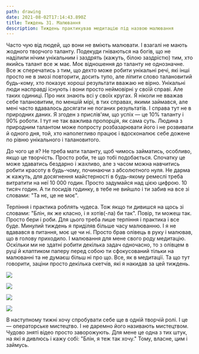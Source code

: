 ```yaml
---
path: drawing
date: 2021-08-02T17:14:43.890Z
title: Тиждень 31. Малювання
description: Тиждень практикував медитацію під назвою малювання
---
```

Часто чую від людей, що вони не вміють малювати. І взагалі не мають жодного творчого таланту. Подекуди гніваються на богів, що не наділили нічим унікальним і заздрять (кажуть, білою заздрістю) тим, хто якийсь талант все ж має. Моє відношення до таланту не однозначне. Все ж сперечатись з тим, що дехто може робити унікальні речі, які інші просто не в змозі повторити, досить тупо, але ліпити слово талановитий будь-кому, хто показує хороші результати вважаю не вірно. Унікальні люди насправді існують і вони просто неймовірні у своїй справі. Але таких одиниці. Про них знають всі у своїх кругах. Я ніколи не вважав себе талановитим, по меншій мірі, в тих справах, якими займався, але мені часто вдавалось досягати не поганих результатів. І справа тут не в природних даних. Я згоден з прислів'ям, що успіх — це 10% таланту і 90% роботи. І тут не так важлива пропорція, як сама суть. Людина з природним талантом може попросту розбазарювати його і не розвивати й одного дня, той, хто наполегливо працює і вдосконалює себе дожене по рівню унікального і талановитого.

До чого це я? Не треба мати таланту, щоб чимось займатись, особливо, якщо це творчість. Просто роби, те що тобі подобається. Спочатку це може здаватись бездарно і жахливо, але з часом можна навчитись робити красоту в будь-чому, починаючи з абсолютного нуля. Не дарма ж кажуть, для досягнення майстерності в будь-якому ремеслі треба витратити на неї 10 000 годин. Просто задумайся над цією цифрою. 10 тисяч годин. А ти посидів годинку, в тебе не вийшло і ти забив на все зі словами: "Та нє, це не моє".

Терпіння і практика роблять чудеса. Тож якщо ти дивишся на щось зі словами: "Блін, як же класно, і я хотів(-ла) би так". Повір, ти можеш так. Просто бери і роби. Для цього треба лише терпіння і практика і все буде. Минулий тиждень я приділяв більше часу малюванню. І я не вдавався в питання, моє це чи ні. Просто брав олівець в руку і малював, що в голову приходило. І малювання для мене свого роду медитацію. Оскільки ми не здатні робити декілька задач одночасно, то з олівцем в руці й клаптиком паперу перед собою ти сфокусований тільки на малюванні та не думаєш більш ні про що. Все, як в медитації. Та що тут говорити, заціни просто декілька скетчів, які я накидав за цей тиждень.

![](assets/fullsizerender.jpg)

![](assets/snapseed-3.jpg)

![](assets/snapseed-5.jpg)

![](assets/snapseed-4.jpg)

В наступному тижні хочу спробувати себе ще в одній творчій ролі. І це — операторське мистецтво. І не даремно його називають мистецтвом. Чудово зняті відео просто заворожують. Для мене це одна з тих штук, на які я дивлюсь і кажу собі: "Блін, я теж так хочу." Тому, власне, цим і займусь.
